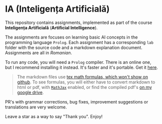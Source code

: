 # IA (Inteligența Artificială)

This repository contains assignments, implemented as part of the course **Inteligența Artificială** (**Artificial Intelligence**). 

The assignments are focuses on learning basic AI concepts in the programming language `Prolog`. Each assignment has a corresponding `lab` folder with the source code and a markdown explanation document. Assignments are all in *Romanian*.

To run any code, you will need a `Prolog` compiler. There is an online one, but I recommend installing it instead. It's faster and it's portable. Get it [here](https://www.swi-prolog.org/download/stable).

> The markdown files use [tex math formulas, which won't show on github](https://stackoverflow.com/questions/11256433/how-to-show-math-equations-in-general-githubs-markdownnot-githubs-blog). To see formulas, you will either have to convert markdown to html or pdf, with [`MathJax`](https://www.mathjax.org/) enabled, or find the compiled pdf's [on my google drive](https://drive.google.com/drive/folders/1Rs0-qy6ivSDuHh5JadrP4Ta4YDhuVRiC).

PR's with grammar corrections, bug fixes, improvement suggestions or translations are very welcome.

Leave a star as a way to say "Thank you". Enjoy!